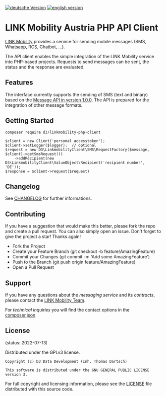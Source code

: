 [![deutsche Version](https://logos.oxidmodule.com/de2_xs.svg)](README.md)
[![english version](https://logos.oxidmodule.com/en2_xs.svg)](README.en.md)

# LINK Mobility Austria PHP API Client

[LINK Mobility](https://www.linkmobility.de/) provides a service for sending mobile messages (SMS, Whatsapp, RCS, Chatbot, ...).

The API client enables the simple integration of the LINK Mobility service into PHP-based projects. Requests to send messages can be sent, the status and the response are evaluated.

## Features

The interface currently supports the sending of SMS (text and binary) based on the [Message API in version 1.0.0](https://docs.linkmobility.de/sms-api/rest-api). The API is prepared for the integration of other message formats.

## Getting Started

```
composer require d3/linkmobility-php-client
```

```
$client = new Client('personal accesstoken');
$client->setLogger($logger);  // optional
$request = new D3\LinkmobilityClient\SMS\RequestFactory($message, $client)->getSmsRequest())
    ->addRecipient(new D3\LinkmobilityClient\ValueObject\Recipient('recipient number', 'DE'));
$response = $client->request($request)
```

## Changelog

See [CHANGELOG](CHANGELOG.md) for further informations.

## Contributing

If you have a suggestion that would make this better, please fork the repo and create a pull request. You can also simply open an issue. Don't forget to give the project a star! Thanks again!

- Fork the Project
- Create your Feature Branch (git checkout -b feature/AmazingFeature)
- Commit your Changes (git commit -m 'Add some AmazingFeature')
- Push to the Branch (git push origin feature/AmazingFeature)
- Open a Pull Request

## Support

If you have any questions about the *messaging service* and its *contracts*, please contact the [LINK Mobility Team](https://www.linkmobility.de/kontakt).

For *technical inquiries* you will find the contact options in the [composer.json](composer.json).

## License
(status: 2022-07-13)

Distributed under the GPLv3 license.

```
Copyright (c) D3 Data Development (Inh. Thomas Dartsch)

This software is distributed under the GNU GENERAL PUBLIC LICENSE version 3.
```

For full copyright and licensing information, please see the [LICENSE](LICENSE.md) file distributed with this source code.